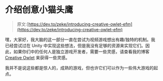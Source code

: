 # 介绍创意小猫头鹰

> 原文:[https://dev.to/zeke/introducing-creative-owlet-efm](https://dev.to/zeke/introducing-creative-owlet-efm)

嘿，大家好，我大脑的这一部分一直在尝试为视频游戏想出有趣/独特的机制。我已经尝试过在 Unity 中实现这些想法，但是我没有足够的资源来实现它们。因此，如果你们中的任何人是独立游戏开发者，需要一些灵感，请查看我的博客 [Creative Owlet](http://creativeowlet.com) 来获得一些灵感。

我并不是说这些都是惊人的，成熟的游戏，但也许它们可以作为一些伟大游戏的起点。